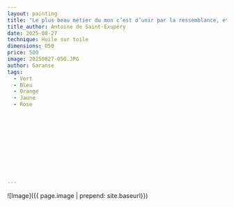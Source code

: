 ```yaml
---
layout: painting
title: "Le plus beau métier du mon c’est d’unir par la ressemblance, et d’unir encore par la différence. " 
title_author: Antoine de Saint-Exupéry
date: 2025-08-27
technique: Huile sur toile
dimensions: O50
price: 500
image: 20250827-O50.JPG
author: Garanse
tags:
  - Vert
  - Bleu 
  - Orange
  - Jaune
  - Rose
  
 
  
  
  
  
 
 
  
  
  
---
```

![Image]({{ page.image | prepend: site.baseurl}})

